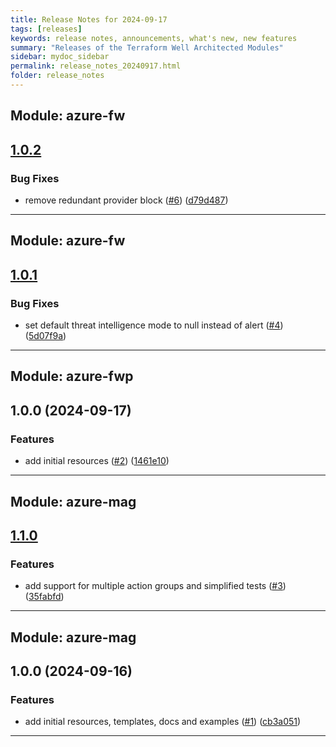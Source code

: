 ```yaml
---
title: Release Notes for 2024-09-17
tags: [releases]
keywords: release notes, announcements, what's new, new features
summary: "Releases of the Terraform Well Architected Modules"
sidebar: mydoc_sidebar
permalink: release_notes_20240917.html
folder: release_notes
---
```


## Module: azure-fw
## [1.0.2](https://github.com/CloudNationHQ/terraform-azure-fw/releases/tag/v1.0.2)


### Bug Fixes

* remove redundant provider block ([#6](https://github.com/CloudNationHQ/terraform-azure-fw/issues/6)) ([d79d487](https://github.com/CloudNationHQ/terraform-azure-fw/commit/d79d4874329ec9bb342da4e975cad9dd2f86f86d))

---

## Module: azure-fw
## [1.0.1](https://github.com/CloudNationHQ/terraform-azure-fw/releases/tag/v1.0.1)


### Bug Fixes

* set default threat intelligence mode to null instead of alert ([#4](https://github.com/CloudNationHQ/terraform-azure-fw/issues/4)) ([5d07f9a](https://github.com/CloudNationHQ/terraform-azure-fw/commit/5d07f9ae47b2477e4a0694b9dad69359903860f5))

---

## Module: azure-fwp
## 1.0.0 (2024-09-17)


### Features

* add initial resources ([#2](https://github.com/CloudNationHQ/terraform-azure-fwp/releases/tag/v1.0.0)) ([1461e10](https://github.com/CloudNationHQ/terraform-azure-fwp/commit/1461e1018c92d3d35688e1457f9ba5c11e7a8829))

---

## Module: azure-mag
## [1.1.0](https://github.com/CloudNationHQ/terraform-azure-mag/releases/tag/v1.1.0)


### Features

* add support for multiple action groups and simplified tests ([#3](https://github.com/CloudNationHQ/terraform-azure-mag/issues/3)) ([35fabfd](https://github.com/CloudNationHQ/terraform-azure-mag/commit/35fabfdb4d517e288f603bf3ce2de6fea0bd14d8))

---

## Module: azure-mag
## 1.0.0 (2024-09-16)


### Features

* add initial resources, templates, docs and examples ([#1](https://github.com/CloudNationHQ/terraform-azure-mag/releases/tag/v1.0.0)) ([cb3a051](https://github.com/CloudNationHQ/terraform-azure-mag/commit/cb3a051d386b3c5878019e8d4eb7a12fea67c2d6))

---

